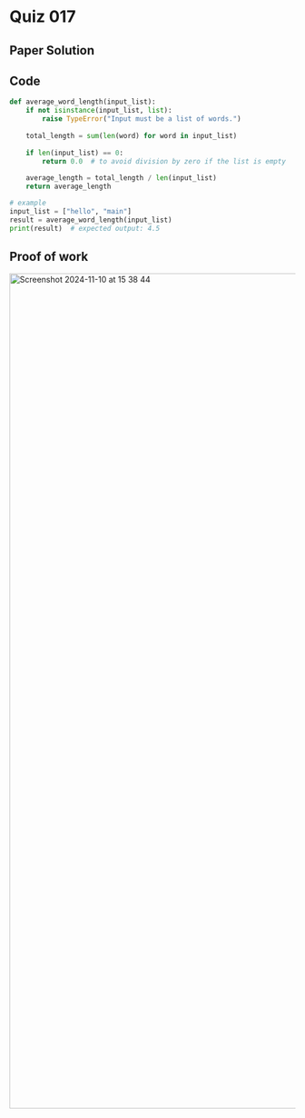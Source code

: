# Quiz 017


## Paper Solution


## Code
```.py
def average_word_length(input_list):
    if not isinstance(input_list, list):
        raise TypeError("Input must be a list of words.")
    
    total_length = sum(len(word) for word in input_list)
    
    if len(input_list) == 0:
        return 0.0  # to avoid division by zero if the list is empty
    
    average_length = total_length / len(input_list)
    return average_length

# example 
input_list = ["hello", "main"]
result = average_word_length(input_list)
print(result)  # expected output: 4.5

```

## Proof of work
<img width="1470" alt="Screenshot 2024-11-10 at 15 38 44" src="https://github.com/user-attachments/assets/56508611-d2e0-4b43-ae95-7b015dfc46d9">

